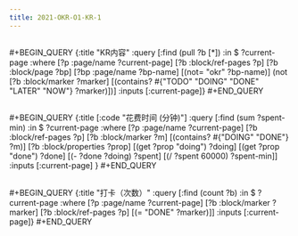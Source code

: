 ```yaml
---
title: 2021-OKR-O1-KR-1
---
```


## 
#+BEGIN_QUERY
{:title "KR内容"
 :query [:find (pull ?b [*])
         :in $ ?current-page
         :where
         [?p :page/name ?current-page]
         [?b :block/ref-pages ?p]
         [?b :block/page ?bp]
         [?bp :page/name ?bp-name]
         [(not= "okr" ?bp-name)]
         (not [?b :block/marker ?marker]
         [(contains? #{"TODO" "DOING" "DONE" "LATER" "NOW"} ?marker)])]
 :inputs [:current-page]}
#+END_QUERY
##
#+BEGIN_QUERY
{:title [:code "花费时间 (分钟)"]
:query [:find (sum ?spent-min)
             :in $ ?current-page
                          :where
                          [?p :page/name ?current-page]
                          [?b :block/ref-pages ?p]
                          [?b :block/marker ?m]
                          [(contains? #{"DOING" "DONE"} ?m)]
                          [?b :block/properties ?prop]
                          [(get ?prop "doing") ?doing]
                          [(get ?prop "done") ?done]
                          [(- ?done ?doing) ?spent]
                          [(/ ?spent 60000) ?spent-min]]
              :inputs [:current-page]
}
#+END_QUERY
## 
#+BEGIN_QUERY
{:title "打卡（次数）"
 :query [:find (count ?b)
         :in $ ?current-page
         :where
         [?p :page/name ?current-page]
         [?b :block/marker ?marker]
         [?b :block/ref-pages ?p]
         [(= "DONE" ?marker)]]
 :inputs [:current-page]}
#+END_QUERY
